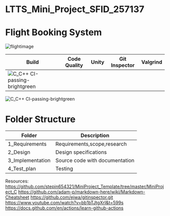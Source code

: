 # LTTS_Mini_Project_SFID_257137

# Flight Booking System
![flightimage](https://user-images.githubusercontent.com/81014114/114928093-ce8ec480-9e4f-11eb-8c69-6436a33d4bc9.jpg)

|Build|Code Quality|Unity|Git Inspector|Valgrind|
|-----|------------|-----|-------------|--------|
|![C_C++ CI-passing-brightgreen](https://github.com/kenjpais/LTTS_Mini_Project_SFID_257137/.github/workflows/c-build.yml/badge.svg)|


![C_C++ CI-passing-brightgreen](https://user-images.githubusercontent.com/81014114/115007733-eefa6580-9ec7-11eb-86a6-d31ff33bebe3.jpg)




# Folder Structure

|Folder|Description|
|------|-----------|
|1_Requirements|Requirements,scope,research|
|2_Design|Design specifications|
|3_Implementation|Source code with documentation|
|4_Test_plan|Testing|



Resources:
https://github.com/stepin654321/MiniProject_Template/tree/master/MiniProject_C
https://github.com/adam-p/markdown-here/wiki/Markdown-Cheatsheet
https://github.com/ejwa/gitinspector.git
https://www.youtube.com/watch?v=bb1bTJtgXrI&t=599s
https://docs.github.com/en/actions/learn-github-actions
